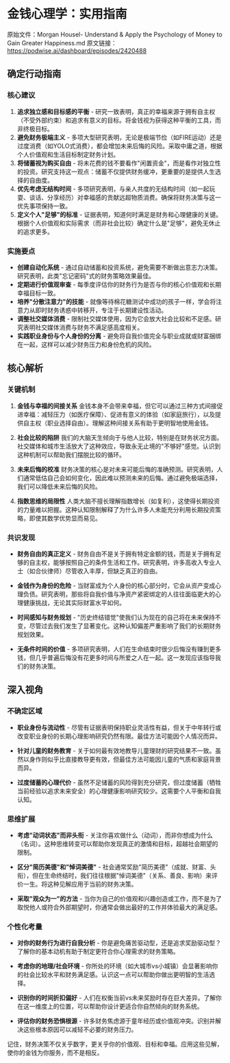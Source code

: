 # 金钱心理学：实用指南

原始文件：Morgan Housel- Understand & Apply the Psychology of Money to Gain Greater Happiness.md
原文链接：https://podwise.ai/dashboard/episodes/2420488

## 确定行动指南

### 核心建议
1. **追求独立感和目标感的平衡** - 研究一致表明，真正的幸福来源于拥有自主权（不受外部约束）和追求有意义的目标。将金钱视为获得这种平衡的工具，而非终极目标。
2. **避免财务极端主义** - 多项大型研究表明，无论是极端节俭（如FIRE运动）还是过度消费（如YOLO式消费），都会增加未来后悔的风险。采取中庸之道，根据个人价值观和生活目标制定财务计划。
3. **将储蓄视为购买自由** - 将未花费的钱不要看作"闲置资金"，而是看作对独立性的投资。研究支持这一观点：储蓄不仅提供财务缓冲，更重要的是提供人生选择的自由度。
4. **优先考虑无结构时间** - 多项研究表明，与亲人共度的无结构时间（如一起玩耍、谈话、分享经历）对幸福感的贡献远超物质消费。确保将财务决策与这一优先事项保持一致。
5. **定义个人"足够"的标准** - 证据表明，知道何时满足是财务和心理健康的关键。根据个人价值观和实际需求（而非社会比较）确定什么是"足够"，避免无休止的追求更多。

### 实施要点
* **创建自动化系统** - 通过自动储蓄和投资系统，避免需要不断做出意志力决策。研究表明，此类"忘记密码"式的财务策略效果最佳。
* **定期进行价值观审查** - 每季度评估你的财务行为是否与你的核心价值观和长期幸福目标一致。
* **培养"分散注意力"的技能** - 就像等待棉花糖测试中成功的孩子一样，学会将注意力从即时财务诱惑中转移开，专注于长期建设性活动。
* **调整社交媒体消费** - 限制社交媒体使用，因为它会放大社会比较和不足感。研究表明社交媒体消费与财务不满足感高度相关。
* **实践职业身份与个人身份的分离** - 避免将自我价值完全与职业成就或财富捆绑在一起，这样可以减少财务压力和身份危机的风险。

## 核心解析

### 关键机制
1. **金钱与幸福的间接关系**
   金钱本身不会带来幸福，但它可以通过三种方式间接促进幸福：减轻压力（如医疗保障）、促进有意义的体验（如家庭旅行），以及提供自主权（职业选择自由）。理解这种间接关系有助于更明智地使用金钱。

2. **社会比较的陷阱**
   我们的大脑天生倾向于与他人比较，特别是在财务状况方面。社交媒体和城市生活放大了这种效应，导致永无止境的"不够好"感觉。认识到这种机制可以帮助我们摆脱比较的循环。

3. **未来后悔的校准**
   财务决策的核心是对未来可能后悔的准确预测。研究表明，人们通常低估自己会如何变化，因此难以预测未来的后悔。通过避免极端选择，我们可以降低未来后悔的风险。

4. **指数思维的局限性**
   人类大脑不擅长理解指数增长（如复利），这使得长期投资的力量难以把握。这种认知限制解释了为什么许多人未能充分利用长期投资策略，即使其数学优势显而易见。

### 共识发现
* **财务自由的真正定义** - 财务自由不是关于拥有特定金额的钱，而是关于拥有足够的自主权，能够按照自己的条件生活和工作。研究表明，许多高收入专业人士（如合伙律师）尽管收入丰厚，但缺乏真正的自由。

* **金钱作为身份的危险** - 当财富成为个人身份的核心部分时，它会从资产变成心理负债。研究表明，那些将自我价值与净资产紧密绑定的人往往面临更大的心理健康挑战，无论其实际财富水平如何。

* **时间感知与财务规划** - "历史终结错觉"使我们认为现在的自己将在未来保持不变，尽管过去我们发生了显著变化。这种认知偏差严重影响了我们的长期财务规划效果。

* **无条件时间的价值** - 多项研究表明，人们在生命结束时很少后悔没有赚到更多钱，但几乎普遍后悔没有花更多时间与所爱之人在一起。这一发现应该指导我们的财务决策。

## 深入视角

### 不确定区域
* **职业身份与流动性** - 尽管有证据表明保持职业灵活性有益，但关于中年转行或改变职业身份的长期心理影响研究仍然有限。最佳方法可能因个人情况而异。

* **针对儿童的财务教育** - 关于如何最有效地教导儿童理财的研究结果不一致。虽然以身作则似乎比直接教导更有效，但最佳方法可能因儿童的气质和家庭背景而异。

* **过度储蓄的心理代价** - 虽然不足储蓄的风险得到充分研究，但过度储蓄（牺牲当前经验以追求未来安全）的心理健康影响研究较少。这需要个人平衡和自我认知。

### 思维扩展
* **考虑"动词状态"而非头衔** - 关注你喜欢做什么（动词），而非你想成为什么（名词）。这种思维转变可以帮助你发现真正的激情和目标，超越社会期望的限制。

* **区分"简历美德"和"悼词美德"** - 社会通常奖励"简历美德"（成就、财富、头衔），但在生命终结时，我们往往根据"悼词美德"（关系、善良、影响）来评价一生。将这种见解应用于当前的财务决策。

* **采取"观众为一"的方法** - 当你为自己的价值观和兴趣创造或工作，而不是为了取悦他人或符合外部期望时，你通常会做出最好的工作并体验最大的满足感。

### 个性化考量
* **对你的财务行为进行自我分析** - 你是避免痛苦驱动型，还是追求奖励驱动型？了解你的基本动机有助于制定更符合你心理需求的财务策略。

* **考虑你的地理/社会环境** - 你所处的环境（如大城市vs小城镇）会显著影响你的社会比较水平和财务满足感。认识这一点可以帮助你做出更明智的生活选择。

* **识别你的时间折扣偏好** - 人们在权衡当前vs未来奖励时存在巨大差异。了解你在这一维度上的位置，可以帮助你设计更适合你自然倾向的财务系统。

* **评估你的财务恐惧根源** - 许多财务焦虑源于童年经历或价值观冲突。识别并解决这些根本原因可以减轻不必要的财务压力。

记住，财务决策不仅关乎数字，更关乎你的价值观、目标和幸福。应用这些见解，使你的金钱为你服务，而不是相反。
